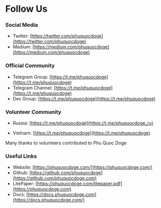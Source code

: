 # Follow Us

### Social Media

* Twitter: [https://twitter.com/phuquocdoge](https://twitter.com/phuquocdoge)
* Medium: [https://medium.com/phuquocdoge](https://medium.com/phuquocdoge)

### Official Community

* Telegram Group: [https://t.me/phuquocdoge](https://t.me/phuquocdoge)
* Telegram Channel: [https://t.me/phuquocdoge](https://t.me/phuquocdoge)
* Dev Group: [https://t.me/phuquocdoge](https://t.me/phuquocdoge)

### Volunteer Community

* Russia: [https://t.me/phuquocdoge](https://t.me/phuquocdoge_ru)

* Vietnam: [https://t.me/phuquocdoge](https://t.me/phuquocdoge)

Many thanks to volunteers contributed to Phu Quoc Doge

### Useful Links

* Website: [https://phuquocdoge.com/](https://phuquocdoge.com/)
* Github: [https://github.com/phuquocdoge](https://github.com/phuquocdoge.com)
* LitePaper: [https://phuquocdoge.com/litepaper.pdf](https://phuquocdoge.com)
* Docs: [https://docs.phuquocdoge.com](https://docs.phuquocdoge.com/)

